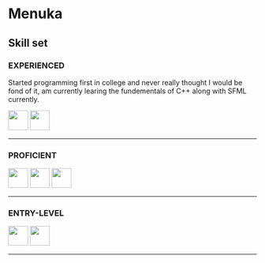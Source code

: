 # Menuka 

## Skill set

### EXPERIENCED  
<p>
  Started programming first in college and never really thought I would be fond of it, am currently learing the fundementals of C++ along with SFML currently. 
</p>
<p align="left">
  <img src="https://cdn.jsdelivr.net/gh/devicons/devicon@latest/icons/windows11/windows11-original.svg" width = "40"/>
  <img src="https://cdn.jsdelivr.net/gh/devicons/devicon/icons/visualstudio/visualstudio-plain.svg" width="40"/>   
</p>


---

### PROFICIENT  
<p align="left">
  <img src="https://cdn.jsdelivr.net/gh/devicons/devicon/icons/cplusplus/cplusplus-original.svg" width="40"/>
  <img src="https://cdn.jsdelivr.net/gh/devicons/devicon/icons/python/python-original.svg" width="40"/>
  <img src="https://cdn.jsdelivr.net/gh/devicons/devicon/icons/github/github-original.svg" width="40"/>
</p>

---

### ENTRY-LEVEL  
<p align="left">
  <img src="https://cdn.jsdelivr.net/gh/devicons/devicon/icons/ubuntu/ubuntu-original.svg" width="40"/>
  <img src="https://cdn.jsdelivr.net/gh/devicons/devicon/icons/java/java-original.svg" width="40"/>
</p>

---
